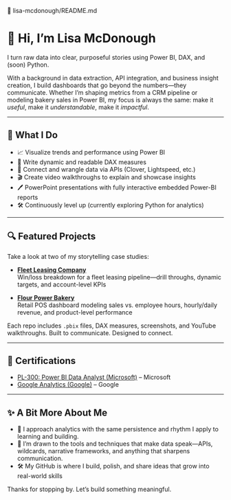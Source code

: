 🌟 lisa-mcdonough/README.md
# 👋 Hi, I’m Lisa McDonough

I turn raw data into clear, purposeful stories using Power BI, DAX, and (soon) Python.

With a background in data extraction, API integration, and business insight creation, I build dashboards that go beyond the numbers—they communicate. Whether I’m shaping metrics from a CRM pipeline or modeling bakery sales in Power BI, my focus is always the same: make it *useful*, make it *understandable*, make it *impactful*.

---

## 💼 What I Do

- 📈 Visualize trends and performance using Power BI  
- 🧮 Write dynamic and readable DAX measures  
- 🔌 Connect and wrangle data via APIs (Clover, Lightspeed, etc.)  
- 🎬 Create video walkthroughs to explain and showcase insights  
- 🖊️ PowerPoint presentations with fully interactive embedded Power-BI reports
- 🛠️ Continuously level up (currently exploring Python for analytics)

---

## 🔍 Featured Projects

Take a look at two of my storytelling case studies:

- **[Fleet Leasing Company](https://github.com/lisa-mcdonough/FleetLeasing)**  
  Win/loss breakdown for a fleet leasing pipeline—drill throughs, dynamic targets, and account-level KPIs

- **[Flour Power Bakery](https://github.com/lisa-mcdonough/FlourPower)**  
  Retail POS dashboard modeling sales vs. employee hours, hourly/daily revenue, and product-level performance

Each repo includes `.pbix` files, DAX measures, screenshots, and YouTube walkthroughs. Built to communicate. Designed to connect.

---

## 🏅 Certifications

- [PL-300: Power BI Data Analyst (Microsoft)](https://github.com/Lisa-McDonough-PowerBI-Portfolio/Power%20BI%20Data%20Analyst%20Associate%20Certificate.pdf) – Microsoft  
- [Google Analytics (Google)](https://github.com/Lisa-McDonough-PowerBI-Portfolio/Data%20Analysis%20with%20R%20Certificate.pdf) – Google

---

## ✨ A Bit More About Me

- 🎽 I approach analytics with the same persistence and rhythm I apply to learning and building.  
- 🧠 I’m drawn to the tools and techniques that make data speak—APIs, wildcards, narrative frameworks, and anything that sharpens communication. 
- 🛠️ My GitHub is where I build, polish, and share ideas that grow into real-world skills

Thanks for stopping by. Let’s build something meaningful.



 

